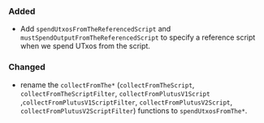 ### Added

- Add `spendUtxosFromTheReferencedScript` and
  `mustSpendOutputFromTheReferencedScript` to specify a reference script when we
  spend UTxos from the script.

### Changed

- rename the `collectFromThe*`
  (`collectFromTheScript`, `collectFromTheScriptFilter`, `collectFromPlutusV1Script`
  ,`collectFromPlutusV1ScriptFilter`, `collectFromPlutusV2Script`, `collectFromPlutusV2ScriptFilter`)
  functions to `spendUtxosFromThe*`.
